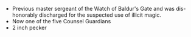 - Previous master sergeant of the Watch of Baldur's Gate and was dis-honorably discharged for the suspected use of illicit magic.
- Now one of the five Counsel Guardians
- 2 inch pecker